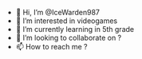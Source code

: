 - 👋 Hi, I’m @IceWarden987
- 👀 I’m interested in videogames
- 🌱 I’m currently learning in 5th grade
- 💞️ I’m looking to collaborate on ?
- 📫 How to reach me ?

<!---
IceWarden987/IceWarden987 is a ✨ special ✨ repository because its `README.md` (this file) appears on your GitHub profile.
You can click the Preview link to take a look at your changes.
--->
